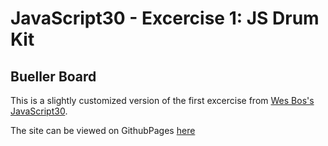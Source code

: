 # JavaScript30 - Excercise 1: JS Drum Kit
## Bueller Board

This is a slightly customized version of the first excercise from [Wes Bos's JavaScript30](https://javascript30.com/).

The site can be viewed on GithubPages [here](https://nealbrophy.github.io/js30-bueller-board/index.html)

